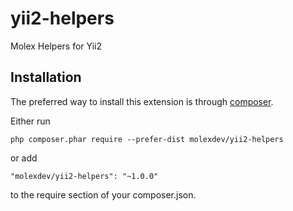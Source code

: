 # yii2-helpers
Molex Helpers for Yii2

Installation
------------

The preferred way to install this extension is through [composer](http://getcomposer.org/download/).

Either run

```
php composer.phar require --prefer-dist molexdev/yii2-helpers
```

or add

```
"molexdev/yii2-helpers": "~1.0.0"
```

to the require section of your composer.json.